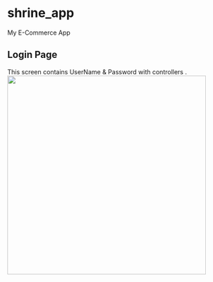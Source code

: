 # shrine_app

My E-Commerce App

## Login Page
This screen contains UserName & Password with controllers .
<img src="https://github.com/rajtechi/shrine_app/blob/master/snapshots/Screenshot_1665365328.png" height=450 />
